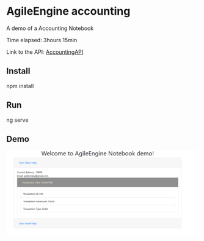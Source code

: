 # AgileEngine accounting

A demo of a Accounting Notebook

Time elapsed: 3hours 15min

Link to the API: [AccountingAPI](https://github.com/PabloMaly/AccountingAPI)

## Install

npm install

## Run

ng serve

## Demo

![alt text](https://github.com/PabloMaly/AccountingBook/blob/master/Annotation%202019-11-21%20162109.png)
